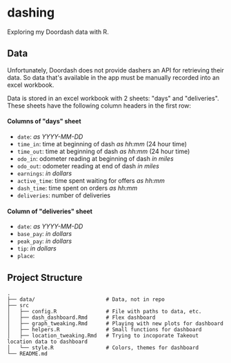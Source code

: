 # dashing
Exploring my Doordash data with R.

## Data

Unfortunately, Doordash does not provide dashers an API for retrieving their data. So data that's available in the app must be manually recorded into an excel workbook.

Data is stored in an excel workbook with 2 sheets: "days" and "deliveries". These sheets have the following column headers in the first row:

#### Columns of "days" sheet

* `date`: *as YYYY-MM-DD*
* `time_in`: time at beginning of dash *as hh:mm* (24 hour time) 
* `time_out`: time at beginning of dash *as hh:mm* (24 hour time)
* `odo_in`: odometer reading at beginning of dash *in miles*
* `odo_out`: odometer reading at end of dash *in miles*
* `earnings`: *in dollars*
* `active_time`: time spent waiting for offers *as hh:mm*
* `dash_time`: time spent on orders *as hh:mm*
* `deliveries`: number of deliveries

#### Column of "deliveries" sheet

* `date`: *as YYYY-MM-DD*
* `base_pay`: *in dollars*
* `peak_pay`: *in dollars*
* `tip`: *in dollars*
* `place`:

## Project Structure

```
.
├── data/                       # Data, not in repo                
├── src
│   ├── config.R                # File with paths to data, etc.
│   ├── dash_dashboard.Rmd      # Flex dashboard
│   ├── graph_tweaking.Rmd      # Playing with new plots for dashboard
│   ├── helpers.R               # Small functions for dashboard
│   ├── location_tweaking.Rmd   # Trying to incoporate Takeout location data to dashboard
│   └── style.R                 # Colors, themes for dashboard 
└── README.md
```

